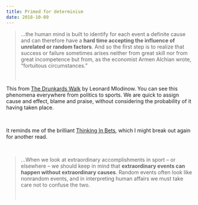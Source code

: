 ```yaml
---
title: Primed for determinism
date: 2018-10-09
---
```


<!--kg-card-begin: html--><blockquote><p>
  &#8230;the human mind is built to identify for each event a definite cause and can therefore have a <strong>hard time accepting the influence of unrelated or random factors</strong>. And so the first step is to realize that success or failure sometimes arises neither from great skill nor from great incompetence but from, as the economist Armen Alchian wrote, “fortuitous circumstances.”
</p><br></blockquote>
<p>This from <a href="https://www.goodreads.com/book/show/2272880.The_Drunkard_s_Walk">The Drunkards Walk</a> by Leonard Mlodinow. You can see this phenomena everywhere from politics to sports. We are quick to assign cause and effect, blame and praise, without considering the probability of it having taken place.</p><br>
<p>It reminds me of the brilliant <a href="https://www.goodreads.com/book/show/35957157-thinking-in-bets">Thinking In Bets</a>, which I might break out again for another read.</p><br>
<blockquote><p>
  &#8230;When we look at extraordinary accomplishments in sport &#8211; or elsewhere &#8211; we should keep in mind that <strong>extraordinary events can happen without extraordinary causes</strong>. Random events often look like nonrandom events, and in interpreting human affairs we must take care not to confuse the two.
</p><br></blockquote>
<!--kg-card-end: html-->